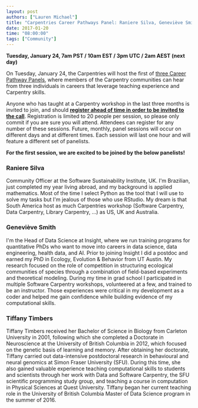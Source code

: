 ```yaml
---
layout: post
authors: ["Lauren Michael"]
title: "Carpentries Career Pathways Panel: Raniere Silva, Geneviève Smith, Tiffany Timbers"
date: 2017-01-20
time: "08:00:00"
tags: ["Community"]
---
```


**Tuesday, January 24, 7am PST / 10am EST / 3pm UTC / 2am AEST (next day)**  

On Tuesday, January 24, the Carpentries will host the first of 
[three Career Pathway Panels](https://software-carpentry.org/blog/2016/12/careers.html), where members of the Carpentry communities 
can hear from three individuals in careers that leverage teaching experience and Carpentry skills.  

Anyone who has taught at a Carpentry workshop in the last three months is invited to join, and should 
**[register ahead of time in order to be invited to the call](https://goo.gl/forms/R2ZHFf90Wmn787WI2)**. 
Registration is limited to 20 people per session, so please only commit if you are sure you will attend. 
Attendees can register for any number of these sessions. Future, monthly, panel sessions will occur on different days and at different 
times. Each session will last one hour and will feature a different set of panelists.  

**For the first session, we are excited to be joined by the below panelists!**  

### Raniere Silva  
Community Officer at the Software Sustainability Institute, UK. I'm Brazilian, just completed my year living abroad, and my background 
is applied mathematics. Most of the time I select Python as the tool that I will use to solve my tasks but I'm jealous of those who use 
RStudio. My dream is that South America host as much Carpentries workshop (Software Carpentry, Data Carpentry, Library Carpentry, ...) 
as US, UK and Australia.  

### Geneviève Smith  
I'm the Head of Data Science at Insight, where we run training programs for quantitative PhDs who want to move into careers in 
data science, data engineering, health data, and AI. Prior to joining Insight I did a postdoc and earned my PhD in Ecology, 
Evolution & Behavior from UT Austin. My research focused on the role of competition in structuring ecological communities of species 
through a combination of field-based experiments and theoretical modeling. During my time in grad school I participated in multiple 
Software Carpentry workshops, volunteered at a few, and trained to be an instructor. Those experiences were critical in my development 
as a coder and helped me gain confidence while building evidence of my computational skills.  

### Tiffany Timbers  
Tiffany Timbers received her Bachelor of Science in Biology from Carleton University in 2001, following which she completed a Doctorate 
in Neuroscience at the University of British Columbia in 2012, which focused on the genetic basis of learning and memory. After 
obtaining her doctorate, Tiffany carried out data-intensive postdoctoral research in behavioural and neural genomics at Simon Fraser 
University (SFU). During this time, she also gained valuable experience teaching computational skills to students and scientists 
through her work with Data and Software Carpentry, the SFU scientific programming study group, and teaching a course in computation 
in Physical Sciences at Quest University. Tiffany began her current teaching role in the University of British Columbia Master of 
Data Science program in the summer of 2016. 
